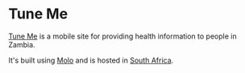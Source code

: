 # Tune Me

[Tune Me](https://tuneme.org/) is a mobile site for providing health
information to people in Zambia.

It's built using [Molo](../tech/molo.html) and is hosted in
[South Africa](../infrastructure/south-africa.html).
